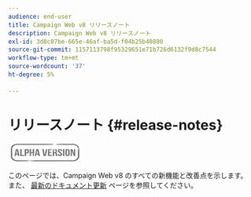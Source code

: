 ```yaml
---
audience: end-user
title: Campaign Web v8 リリースノート
description: Campaign Web v8 リリースノート
exl-id: 3d8c07be-665e-46af-ba5d-f04b25b40880
source-git-commit: 1157113798f95329651e71b726d6132f9d8c7544
workflow-type: tm+mt
source-wordcount: '37'
ht-degree: 5%

---
```


# リリースノート {#release-notes}

![](../assets/do-not-localize/badge.png)

このページでは、Campaign Web v8 のすべての新機能と改善点を示します。 また、 [最新のドキュメント更新](documentation-updates.md) ページを参照してください。
